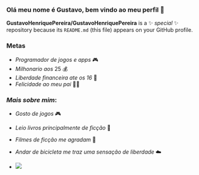 ### Olá meu nome é Gustavo, bem vindo ao meu perfil 🙂

**GustavoHenriquePereira/GustavoHenriquePereira** is a ✨ _special_ ✨ repository because its `README.md` (this file) appears on your GitHub profile.

### Metas 

- _Programador de jogos e apps_ 🎮
- _Milhonario aos_ 25 💰
- _Liberdade financeira ate os 16_ 💸
- _Felicidade ao meu pai_ 👨‍👦

### *Mais sobre mim*:

- _Gosto de jogos_ 🎮
- _Leio livros principalmente de ficção_ 📖
- _Filmes de ficção me agradam_ 🎥
- _Andar de bicicleta me traz uma sensação de liberdade_ ☁️

- ![](https://media.tenor.com/riAbGdAhpIYAAAAC/lo-fi-hip-hop.gif)
